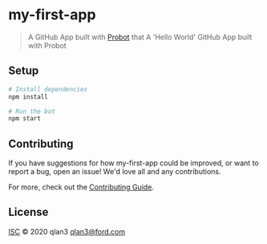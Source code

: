 # my-first-app

> A GitHub App built with [Probot](https://github.com/probot/probot) that A &#x27;Hello World&#x27; GitHub App built with Probot

## Setup

```sh
# Install dependencies
npm install

# Run the bot
npm start
```

## Contributing

If you have suggestions for how my-first-app could be improved, or want to report a bug, open an issue! We'd love all and any contributions.

For more, check out the [Contributing Guide](CONTRIBUTING.md).

## License

[ISC](LICENSE) © 2020 qlan3 <qlan3@ford.com>
